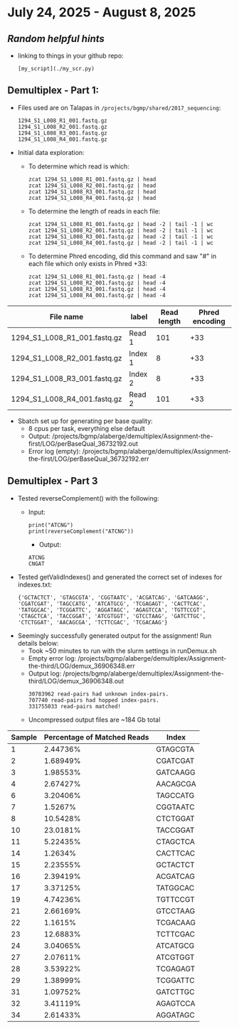 # July 24, 2025 - August 8, 2025

## *Random helpful hints*
  - linking to things in your github repo:
    ```
    [my_script](./my_scr.py)
    ```

## Demultiplex - Part 1:

- Files used are on Talapas in ``` /projects/bgmp/shared/2017_sequencing ```:
  ```
  1294_S1_L008_R1_001.fastq.gz
  1294_S1_L008_R2_001.fastq.gz
  1294_S1_L008_R3_001.fastq.gz
  1294_S1_L008_R4_001.fastq.gz
  ```
  
- Initial data exploration:
    - To determine which read is which:
      ```
      zcat 1294_S1_L008_R1_001.fastq.gz | head
      zcat 1294_S1_L008_R2_001.fastq.gz | head
      zcat 1294_S1_L008_R3_001.fastq.gz | head
      zcat 1294_S1_L008_R4_001.fastq.gz | head
      ```
    - To determine the length of reads in each file:
      ```
      zcat 1294_S1_L008_R1_001.fastq.gz | head -2 | tail -1 | wc
      zcat 1294_S1_L008_R2_001.fastq.gz | head -2 | tail -1 | wc
      zcat 1294_S1_L008_R3_001.fastq.gz | head -2 | tail -1 | wc
      zcat 1294_S1_L008_R4_001.fastq.gz | head -2 | tail -1 | wc
      ```
    - To determine Phred encoding, did this command and saw "#" in each file which only exists in Phred +33:
      ```
      zcat 1294_S1_L008_R1_001.fastq.gz | head -4
      zcat 1294_S1_L008_R2_001.fastq.gz | head -4
      zcat 1294_S1_L008_R3_001.fastq.gz | head -4
      zcat 1294_S1_L008_R4_001.fastq.gz | head -4
      ```

| File name | label | Read length | Phred encoding |
|---|---|---|---|
| 1294_S1_L008_R1_001.fastq.gz | Read 1 | 101 | +33 |
| 1294_S1_L008_R2_001.fastq.gz | Index 1 | 8 | +33 |
| 1294_S1_L008_R3_001.fastq.gz | Index 2  | 8 | +33 |
| 1294_S1_L008_R4_001.fastq.gz | Read 2 | 101 | +33 |

- Sbatch set up for generating per base quality:
    - 8 cpus per task, everything else default
    - Output: /projects/bgmp/alaberge/demultiplex/Assignment-the-first/LOG/perBaseQual_36732192.out
    - Error log (empty): /projects/bgmp/alaberge/demultiplex/Assignment-the-first/LOG/perBaseQual_36732192.err

## Demultiplex - Part 3

- Tested reverseComplement() with the following: 
    - Input:

      ```    
      print("ATCNG")
      print(reverseComplement("ATCNG"))
      ```

      - Output: 
      ```
      ATCNG
      CNGAT
      ```
- Tested getValidIndexes() and generated the correct set of indexes for indexes.txt:
  ```
  {'GCTACTCT', 'GTAGCGTA', 'CGGTAATC', 'ACGATCAG', 'GATCAAGG', 'CGATCGAT', 'TAGCCATG', 'ATCATGCG', 'TCGAGAGT', 'CACTTCAC', 'TATGGCAC', 'TCGGATTC', 'AGGATAGC', 'AGAGTCCA', 'TGTTCCGT', 'CTAGCTCA', 'TACCGGAT', 'ATCGTGGT', 'GTCCTAAG', 'GATCTTGC', 'CTCTGGAT', 'AACAGCGA', 'TCTTCGAC', 'TCGACAAG'}
  ```
- Seemingly successfully generated output for the assignment! Run details below:
    - Took ~50 minutes to run with the slurm settings in runDemux.sh
    - Empty error log: /projects/bgmp/alaberge/demultiplex/Assignment-the-third/LOG/demux_36906348.err
    - Output log: /projects/bgmp/alaberge/demultiplex/Assignment-the-third/LOG/demux_36906348.out
        ```
        30783962 read-pairs had unknown index-pairs.
        707740 read-pairs had hopped index-pairs.
        331755033 read-pairs matched!
        ```
    - Uncompressed output files are ~184 Gb total

  
| Sample | Percentage of Matched Reads | Index     |
|--------|-----------------------------|-----------|
| 1      | 2.44736%                     | GTAGCGTA  |
| 2      | 1.68949%                     | CGATCGAT  |
| 3      | 1.98553%                     | GATCAAGG  |
| 4      | 2.67427%                     | AACAGCGA  |
| 6      | 3.20406%                     | TAGCCATG  |
| 7      | 1.5267%                      | CGGTAATC  |
| 8      | 10.5428%                     | CTCTGGAT  |
| 10     | 23.0181%                     | TACCGGAT  |
| 11     | 5.22435%                     | CTAGCTCA  |
| 14     | 1.2634%                      | CACTTCAC  |
| 15     | 2.23555%                     | GCTACTCT  |
| 16     | 2.39419%                     | ACGATCAG  |
| 17     | 3.37125%                     | TATGGCAC  |
| 19     | 4.74236%                     | TGTTCCGT  |
| 21     | 2.66169%                     | GTCCTAAG  |
| 22     | 1.1615%                      | TCGACAAG  |
| 23     | 12.6883%                     | TCTTCGAC  |
| 24     | 3.04065%                     | ATCATGCG  |
| 27     | 2.07611%                     | ATCGTGGT  |
| 28     | 3.53922%                     | TCGAGAGT  |
| 29     | 1.38999%                     | TCGGATTC  |
| 31     | 1.09752%                     | GATCTTGC  |
| 32     | 3.41119%                     | AGAGTCCA  |
| 34     | 2.61433%                     | AGGATAGC  |
